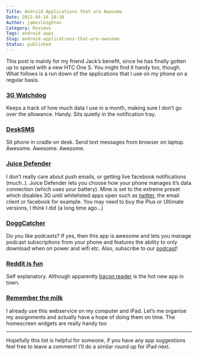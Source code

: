 ```yaml
---
Title: Android Applications that are Awesome
Date: 2012-04-16 18:38
Author: jamesleighton
Category: Reviews
Tags: android apps
Slug: android-applications-that-are-awesome
Status: published
---
```


This post is mainly for my friend Jack’s benefit, since he has finally gotten up to speed with a new HTC One S. You might find it handy too, though. What follows is a run down of the applications that I use on my phone on a regular basis.

### [3G Watchdog](https://play.google.com/store/apps/details?id=net.rgruet.android.g3watchdog)

Keeps a track of how much data I use in a month, making sure I don’t go over the allowance. Handy. Sits quietly in the notification tray.

### [DeskSMS](https://play.google.com/store/apps/details?id=com.koushikdutta.desktopsms&feature=search_result)

Sit phone in cradle on desk. Send text messages from browser on laptop. Awesome. Awesome. Awesome.

### [Juice Defender](https://play.google.com/store/apps/details?id=com.latedroid.juicedefender)

I don’t really care about push emails, or getting live facebook notifications (much..). Juice Defender lets you choose how your phone manages it’s data connection (which uses your battery). Mine is set to the extreme preset which disables 3G until whitelisted apps open such as [twitter](http://www.twitter.com/geekyjames), the email client or facebook for example. You may need to buy the Plus or Ultimate versions, I think I did (a long time ago…)

### [DoggCatcher](https://play.google.com/store/apps/details?id=com.snoggdoggler.android.applications.doggcatcher.v1_0)

Do you like podcasts? If yes, then this app is awesome and lets you manage podcast subscriptions from your phone and features the ability to only download when on power and wifi etc. Also, subscribe to our [podcast](www.theunnamedpodcast.co.uk)!

### [Reddit is fun](https://play.google.com/store/apps/details?id=com.andrewshu.android.reddit)

Self explanatory. Although apparently [bacon reader](https://play.google.com/store/apps/details?id=com.onelouder.baconreader&) is the hot new app in town.

### [Remember the milk](https://play.google.com/store/apps/details?id=com.rememberthemilk.MobileRTM&feature=search_result)

I already use this webservice on my computer and iPad. Let’s me organise my assignments and actually have a hope of doing them on time. The homescreen widgets are really handy too  

------------------------------------------------------------------------

Hopefully this list is helpful for someone, if you have any app suggestions feel free to leave a comment! I’ll do a similar round up for iPad next.

</p>
